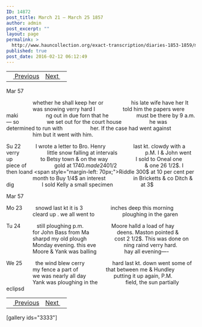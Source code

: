 ```yaml
---
ID: 14872
post_title: March 21 – March 25 1857
author: admin
post_excerpt: ""
layout: page
permalink: >
  http://www.hauncollection.org/exact-transcription/diaries-1853-1859/march-21-march-25-1857/
published: true
post_date: 2016-02-12 06:12:49
---
```

<table style="width: 100%;" align="center">
<tbody>
<tr>
<td><a href="http://www.hauncollection.org/version-2/diaries-1853-1859/march-17-march-21-1857/"><img src="https://lh3.googleusercontent.com/-EFJpxxNiPNw/VqgtWBCZrMI/AAAAAAAAAFU/WfY4lPFWWkg/s800-Ic42/Soeb-Plain-Arrows-8-10px.png" alt="" width="10" height="10" /> Previous</a></td>
<td style="text-align: right;"><a href="http://www.hauncollection.org/version-2/diaries-1853-1859/march-26-march-30-1857/">Next <img src="https://lh3.googleusercontent.com/-67k0cYlpXHw/VqgtWKz1MXI/AAAAAAAAAFU/k9PW_Piyurk/s800-Ic42/Soeb-Plain-Arrows-5-10px.png" alt="" width="10" height="10" /></a></td>
</tr>
</tbody>
</table>
Mar 57

<span style="margin-left: 70px;">whether he shall keep her or
<span style="margin-left: 70px;">his late wife have her It
<span style="margin-left: 70px;">was snowing verry hard I
<span style="margin-left: 70px;">told him the papers were maki
<span style="margin-left: 70px;">ng out in due forn that he
<span style="margin-left: 70px;">must be there by 9 a.m. — so
<span style="margin-left: 70px;">we set out for the court house
<span style="margin-left: 70px;">he was determined to run with
<span style="margin-left: 70px;">her. If the case had went against
<span style="margin-left: 70px;">him but it went with him.</span></span></span></span></span></span></span></span></span></span>

Su 22          I wrote a letter to Bro. Henry
<span style="margin-left: 70px;">last kt. clowdy with a verry
<span style="margin-left: 70px;">little snow falling at intervals
<span style="margin-left: 70px;">p.M. I &amp; John went up
<span style="margin-left: 70px;">to Betsy town &amp; on the way
<span style="margin-left: 70px;">I sold to Oneal one piece of
<span style="margin-left: 70px;">gold at 17$40. made 240 1/2$
<span style="margin-left: 70px;">&amp; one 26 1/2$. I then loand
<span style="margin-left: 70px;">Riddle 300$ at 10 per cent per
<span style="margin-left: 70px;">month to Buy 1/4$ an interest
<span style="margin-left: 70px;">in Bricketts &amp; co Ditch &amp; dig
<span style="margin-left: 70px;">I sold Kelly a small specimen
<span style="margin-left: 70px;">at 3$</span></span></span></span></span></span></span></span></span></span></span></span>

Mar 57

Mo 23         snowd last kt it is 3
<span style="margin-left: 70px;">inches deep this morning
<span style="margin-left: 70px;">cleard up . we all went to
<span style="margin-left: 70px;">ploughing in the garen</span></span></span>

Tu 24           still ploughing p.m.
<span style="margin-left: 70px;">Moore halld a load of hay
<span style="margin-left: 70px;">for John Bass from Ma
<span style="margin-left: 70px;">deens. Maston pointed &amp;
<span style="margin-left: 70px;">sharpd my old plough
<span style="margin-left: 70px;">cost 2 1/2$. This was done on
<span style="margin-left: 70px;">Monday evening. this eve
<span style="margin-left: 70px;">ning raind verry hard.
<span style="margin-left: 70px;">Moore &amp; Yank was balling
<span style="margin-left: 70px;">hay all evening—-</span></span></span></span></span></span></span></span></span>

We 25         the wind blew cerry
<span style="margin-left: 70px;">hard last kt. down went some of
<span style="margin-left: 70px;">my fence a part of
<span style="margin-left: 70px;">that between me &amp; Hundley
<span style="margin-left: 70px;">we was nearly all day
<span style="margin-left: 70px;">putting it up again, P.M.
<span style="margin-left: 70px;">Yank was ploughing in the
<span style="margin-left: 70px;">field, the sun partially eclipsd</span></span></span></span></span></span></span>
<table style="width: 100%;" align="center">
<tbody>
<tr>
<td><a href="http://www.hauncollection.org/version-2/diaries-1853-1859/march-17-march-21-1857/"><img src="https://lh3.googleusercontent.com/-EFJpxxNiPNw/VqgtWBCZrMI/AAAAAAAAAFU/WfY4lPFWWkg/s800-Ic42/Soeb-Plain-Arrows-8-10px.png" alt="" width="10" height="10" /> Previous</a></td>
<td style="text-align: right;"><a href="http://www.hauncollection.org/version-2/diaries-1853-1859/march-26-march-30-1857/">Next <img src="https://lh3.googleusercontent.com/-67k0cYlpXHw/VqgtWKz1MXI/AAAAAAAAAFU/k9PW_Piyurk/s800-Ic42/Soeb-Plain-Arrows-5-10px.png" alt="" width="10" height="10" /></a></td>
</tr>
</tbody>
</table>
[gallery ids="3333"]